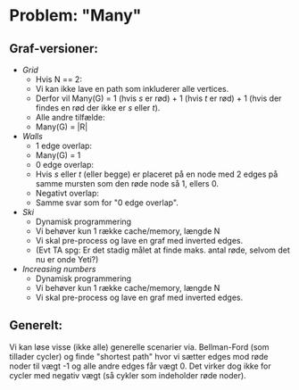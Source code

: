 # Problem: "Many"

## Graf-versioner:
* _Grid_
    * Hvis N == 2: 
    * Vi kan ikke lave en path som inkluderer alle vertices. 
    * Derfor vil Many(G) = 1 (hvis *s* er rød) + 1 (hvis *t* er rød) + 1 (hvis der findes en rød der ikke er *s* eller *t*).
   * Alle andre tilfælde: 
    * Many(G) = |R|
* _Walls_
    * 1 edge overlap: 
    * Many(G) = 1
   * 0 edge overlap: 
    * Hvis *s* eller *t* (eller begge) er placeret på en node med 2 edges på samme mursten som den røde node så 1, ellers 0.
   * Negativt overlap: 
    * Samme svar som for "0 edge overlap".
* _Ski_
    * Dynamisk programmering 
   * Vi behøver kun 1 række cache/memory, længde N
   * Vi skal pre-process og lave en graf med inverted edges.
   * (Evt TA spg: Er det stadig målet at finde maks. antal røde, selvom det nu er onde Yeti?)
* _Increasing numbers_
    * Dynamisk programmering
   * Vi behøver kun 1 række cache/memory, længde N
   * Vi skal pre-process og lave en graf med inverted edges.

## Generelt:
Vi kan løse visse (ikke alle) generelle scenarier via. Bellman-Ford (som tillader cycler) og finde "shortest path" hvor vi sætter edges mod røde noder til vægt -1 og alle andre edges får vægt 0. Det virker dog ikke for cycler med negativ vægt (så cykler som indeholder røde noder).